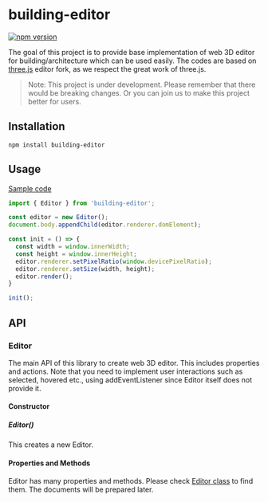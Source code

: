 # building-editor

[![npm version](https://badge.fury.io/js/building-editor.svg)](https://badge.fury.io/js/building-editor)

The goal of this project is to provide base implementation of web 3D editor for building/architecture which can be used easily. The codes are based on [three.js](https://github.com/mrdoob/three.js) editor fork, as we respect the great work of three.js.

> Note: This project is under development. Please remember that there would be breaking changes. Or you can join us to make this project better for users.

## Installation

```
npm install building-editor
```

## Usage

[Sample code](https://codesandbox.io/s/sad-fast-t1eh0)

```js
import { Editor } from 'building-editor';

const editor = new Editor();
document.body.appendChild(editor.renderer.domElement);

const init = () => {
  const width = window.innerWidth;
  const height = window.innerHeight;
  editor.renderer.setPixelRatio(window.devicePixelRatio);
  editor.renderer.setSize(width, height);
  editor.render();
}

init();
```

## API

### Editor

The main API of this library to create web 3D editor. This includes properties and actions. Note that you need to implement user interactions such as selected, hovered etc., using addEventListener since Editor itself does not provide it.

#### Constructor

##### Editor()

This creates a new Editor.

#### Properties and Methods

Editor has many properties and methods. Please check [Editor class](https://github.com/baues/building-editor/blob/main/src/Editor.ts) to find them. The documents will be prepared later.
